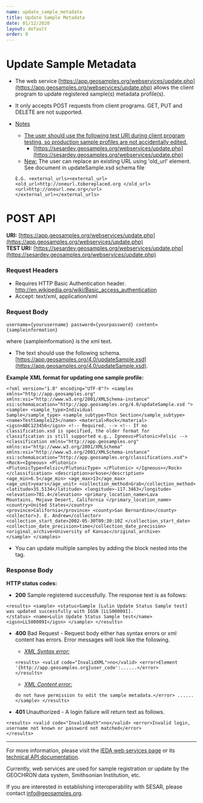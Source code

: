 ```yaml
---
name: update_sample_metadata
title: Update Sample Metadata
date: 01/12/2020
layout: default
order: 8
---
```


# Update Sample Metadata
- The web service [https://app.geosamples.org/webservices/update.php](https://app.geosamples.org/webservices/update.php) allows the client program to update registered sample(s) metadata profile(s).
- It only accepts POST requests from client programs. GET, PUT and DELETE are not supported.
- <ins>Notes</ins>
  - <ins>The user should use the following test URI during client program testing, so production sample profiles are not accidentally edited.</ins>
    - [https://sesardev.geosamples.org/webservices/update.php](https://sesardev.geosamples.org/webservices/update.php)
  - <ins> New:</ins> The user can replace an existing URL using 'old_url' element. See document in updateSample.xsd schema file
  
  ``` 
  E.G. <external_urls><external_url><old_url>http://oneurl.tobereplaced.org </old_url><url>http://oneurl.new.org</url>
  </external_url></external_urls>
  ```
  
# POST API
**URI:** [https://app.geosamples.org/webservices/update.php](https://app.geosamples.org/webservices/update.php)  
**TEST URI:** [https://sesardev.geosamples.org/webservices/update.php](https://sesardev.geosamples.org/webservices/update.php)  

### Request Headers
- Requires HTTP Basic Authentication header. http://en.wikipedia.org/wiki/Basic_access_authentication
- Accept: text/xml, application/xml
### Request Body

```
username={yourusername} password={yourpassword} content={sampleinformation} 
```

where {sampleinformation} is the xml text.
- The text should use the following schema. [https://app.geosamples.org/4.0/updateSample.xsd](https://app.geosamples.org/4.0/updateSample.xsd).

**Example XML format for updating one sample profile:**

```
<?xml version="1.0" encoding="UTF-8"?> <samples xmlns="http://app.geosamples.org"
xmlns:xsi="http://www.w3.org/2001/XMLSchema-instance"
xsi:schemaLocation="http://app.geosamples.org/4.0/updateSample.xsd "> <sample> <sample_type>Individual
Sample</sample_type> <sample_subtype>Thin Section</sample_subtype> <name>TestSample123</name> <material>Rock</material>
<igsn>ABC123456</igsn> <!-- Required. --> <!-- If no classification.xsd is specified, the older format for
classification is still supported e.g., Igneous>Plutonic>Felsic --> <classification xmlns="http://app.geosamples.org"
xmlns:xs="http://www.w3.org/2001/XMLSchema" xmlns:xsi="http://www.w3.org/2001/XMLSchema-instance"
xsi:schemaLocation="http://app.geosamples.org/classifications.xsd"> <Rock><Igneous> <Plutonic>
<PlutonicType>Felsic</PlutonicType> </Plutonic> </Igneous></Rock> </classification> <description>arkose</description>
<age_min>6.5</age_min> <age_max>13</age_max> <age_unit>years</age_unit> <collection_method>Grab</collection_method>
<latitude>35.5134</latitude> <longitude>-117.3463</longitude> <elevation>781.4</elevation> <primary_location_name>Lava
Mountains, Mojave Desert, California </primary_location_name> <country>United States</country>
<province>California</province> <county>San Bernardino</county> <collector>J. E. Andrew</collector>
<collection_start_date>2002-05-30T09:30:10Z </collection_start_date>
<collection_date_precision>time</collection_date_precision> <original_archive>University of Kansas</original_archive> 
</sample> </samples>
```

- You can update multiple samples by adding the <sample></sample> block nested into the <samples></samples> tag.

### Response Body
**HTTP status codes:**
- **200** Sample registered successfully. The response text is as follows:

```
<results> <sample> <status>Sample [Lulin Update Status Sample test] was updated successfully with IGSN [LLS00009I].
</status> <name>Lulin Update Status Sample test</name> <igsn>LLS00009I</igsn> </sample> </results>
```

- **400** Bad Request - Request body either has syntax errors or xml content has errors. Error messages will look like the following.
  - <ins>*XML Syntax error:*</ins>
  
  ```
  <results> <valid code="InvalidXML">no</valid> <error>Element '{http://app.geosamples.org}user_code':......</error> 
  </results>
  ```
  
  - <ins>*XML Content error:*</ins>
  
  ``` <results> <sample name="your sample name"> <valid code="InvalidSample">no</valid><status>Not Saved</status> <error>You 
  do not have permission to edit the sample metadata.</error> ...... </sample> </results>
  ```
  
- **401** Unauthorized - A login failure will return text as follows.

```
<results> <valid code="InvalidAuth">no</valid> <error>Invalid login, username not known or password not matched</error> 
</results>
```

***
For more information, please visit the [IEDA web services page](https://www.iedadata.org/help/web-services/#rest) or its [technical API documentation](https://www.iedadata.org/help/web-services/).

Currently, web services are used for sample registration or update by the GEOCHRON data system, Smithsonian Institution, etc.

If you are interested in establishing interoperability with SESAR, please contact info@geosamples.org.
